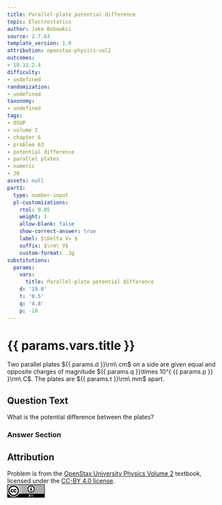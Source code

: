 ```yaml
---
title: Parallel-plate potential difference
topic: Electrostatics
author: Jake Bobowksi
source: 2.7.63
template_version: 1.0
attribution: openstax-physics-vol2
outcomes:
- 18.11.2.4
difficulty:
- undefined
randomization:
- undefined
taxonomy:
- undefined
tags:
- OSUP
- volume 2
- chapter 6
- problem 63
- potential difference
- parallel plates
- numeric
- JB
assets: null
part1:
  type: number-input
  pl-customizations:
    rtol: 0.05
    weight: 1
    allow-blank: false
    show-correct-answer: true
    label: $\Delta V= $
    suffix: $\rm\ V$
    custom-format: .3g
substitutions:
  params:
    vars:
      title: Parallel-plate potential difference
    d: '19.0'
    t: '0.5'
    q: '4.8'
    p: -10
---
```

# {{ params.vars.title }}
Two parallel plates ${{ params.d }}\rm\ cm$ on a side are given equal and opposite charges of magnitude ${{ params.q }}\times 10^{ {{ params.p }} }\rm\ C$.
The plates are ${{ params.t }}\rm\ mm$ apart.

## Question Text

What is the potential difference between the plates?

### Answer Section

## Attribution

Problem is from the [OpenStax University Physics Volume 2](https://openstax.org/details/books/university-physics-volume-2) textbook, licensed under the [CC-BY 4.0 license](https://creativecommons.org/licenses/by/4.0/).<br>![Image representing the Creative Commons 4.0 BY license.](https://raw.githubusercontent.com/firasm/bits/master/by.png)